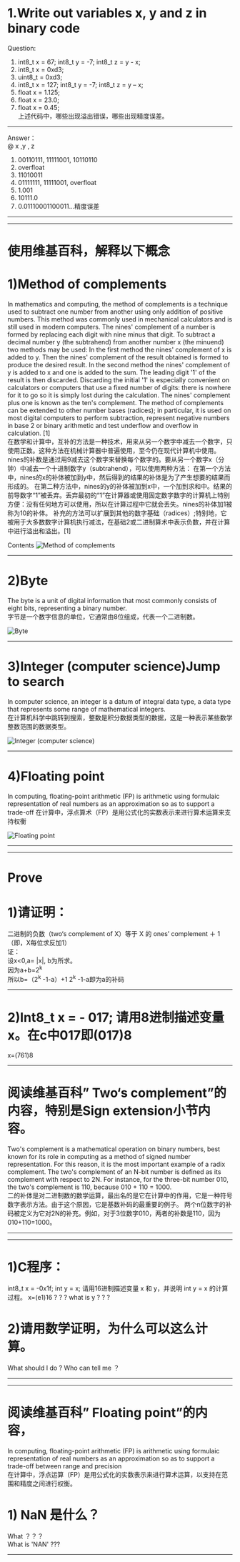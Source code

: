 # 1.Write out variables  x, y and z in binary code 
Question:
1) int8_t x = 67;  int8_t y = -7;   int8_t z = y - x; 
2) int8_t x = 0xd3; 
3) uint8_t = 0xd3; 
4) int8_t x = 127;  int8_t y = -7;   int8_t z = y – x;
5) float x = 1.125; 
6) float x = 23.0; 
7) float x = 0.45;  
上述代码中，哪些出现溢出错误，哪些出现精度误差。  
***  
Answer：  
@ x  ,y  , z    
1.  00110111,  11111001,  10110110  
2.  overfloat   
3.  11010011  
4.  01111111,  11111001,  overfloat  
5.  1.001  
6.  10111.0  
7.  0.01110001100011...精度误差  

***
***  

# 使用维基百科，解释以下概念  
  
# 1)Method of complements
 

In mathematics and computing, the method of complements is a technique used to subtract one number from another using only addition of positive numbers. This method was commonly used in mechanical calculators and is still used in modern computers. 
The nines' complement of a number is formed by replacing each digit with nine minus that digit. To subtract a decimal number y (the subtrahend) from another number x (the minuend) two methods may be used: 
In the first method the nines' complement of x is added to y. Then the nines' complement of the result obtained is formed to produce the desired result. 
In the second method the nines' complement of y is added to x and one is added to the sum. The leading digit '1' of the result is then discarded. Discarding the initial '1' is especially convenient on calculators or computers that use a fixed number of digits: there is nowhere for it to go so it is simply lost during the calculation. The nines' complement plus one is known as the ten's complement. 
The method of complements can be extended to other number bases (radices); in particular, it is used on most digital computers to perform subtraction, represent negative numbers in base 2 or binary arithmetic and test underflow and overflow in calculation. [1]   
在数学和计算中，互补的方法是一种技术，用来从另一个数字中减去一个数字，只使用正数。这种方法在机械计算器中普遍使用，至今仍在现代计算机中使用。
nines的补数是通过用9减去这个数字来替换每个数字的。要从另一个数字x（分钟）中减去一个十进制数字y（subtrahend），可以使用两种方法：
在第一个方法中，nines的x的补体被加到y中，然后得到的结果的补体是为了产生想要的结果而形成的。
在第二种方法中，nines的y的补体被加到x中，一个加到求和中。结果的前导数字“1”被丢弃。丢弃最初的“1”在计算器或使用固定数字数字的计算机上特别方便：没有任何地方可以使用，所以在计算过程中它就会丢失。nines的补体加1被称为10的补体。
补充的方法可以扩展到其他的数字基础（radices）;特别地，它被用于大多数数字计算机执行减法，在基础2或二进制算术中表示负数，并在计算中进行溢出和溢出。[1]


Contents
![Method of complements](images/41wgnFMZFLL._SL500_AA300_.jpg)  

 ***  


 # 2)Byte  
 The byte is a unit of digital information that most commonly consists of eight bits, representing a binary number.   
 字节是一个数字信息的单位，它通常由8位组成，代表一个二进制数。

![Byte ](images/c45e43012a292a057ab02d51e3006e5ed5ce23ef.jpg)  


 ***  

   
 # 3)Integer (computer science)Jump to search
In computer science, an integer is a datum of integral data type, a data type that represents some range of mathematical integers.   
在计算机科学中跳转到搜索，整数是积分数据类型的数据，这是一种表示某些数学整数范围的数据类型。


![Integer (computer science)](images/c2_20170327171655_19665.jpg)  


 ***  

  
#  4)Floating point  
 In computing, floating-point arithmetic (FP) is arithmetic using formulaic representation of real numbers as an approximation so as to support a trade-off
 在计算中，浮点算术（FP）是用公式化的实数表示来进行算术运算来支持权衡


![Floating point](images/200412152132018398.jpg)  

 ***  

 ***  

 # Prove  

 # 1)请证明：  

 二进制的负数（two‘s complement of X）等于 X 的 ones’ complement  ＋ 1（即，X每位求反加1）  
 证：   
   设x<0,a= |x|, b为所求。  
   因为a+b=2<sup>k</sup>  
   所以b=（2<sup>k</sup>  -1-a）+1
   2<sup>k</sup>  -1-a即为a的补码



 ***   


 # 2)Int8_t x = - 017; 请用8进制描述变量 x。在c中017即(017)8  
  x=(761)8  

***  


# 阅读维基百科” Two‘s complement”的内容，特别是Sign extension小节内容。 
Two's complement is a mathematical operation on binary numbers, best known for its role in computing as a method of signed number representation. For this reason, it is the most important example of a radix complement. 
The two's complement of an N-bit number is defined as its complement with respect to 2N. For instance, for the three-bit number 010, the two's complement is 110, because 010 + 110 = 1000.   
二的补体是对二进制数的数学运算，最出名的是它在计算中的作用，它是一种符号数字表示方法。由于这个原因，它是基数补码的最重要的例子。
两个n位数字的补码被定义为它对2N的补充。例如，对于3位数字010，两者的补数是110，因为010+110=1000。  

***
***  

# 1)C程序：
int8_t  x = -0x1f;  int y = x;  请用16进制描述变量 x 和 y，并说明 int y = x 的计算过程。
x=(e1)16 ? ?  ? what is y ? ? ?

# 2)请用数学证明，为什么可以这么计算。  
  What should I do  ?  Who can tell me ？  
  
***
***  

# 阅读维基百科” Floating point”的内容， 
In computing, floating-point arithmetic (FP) is arithmetic using formulaic representation of real numbers as an approximation so as to support a trade-off between range and precision  
在计算中，浮点运算（FP）是用公式化的实数表示来进行算术运算，以支持在范围和精度之间进行权衡。  

# 1)   NaN 是什么？   

What ？？？  
What is 'NAN' ???

***

